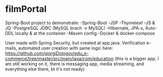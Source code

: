 # filmPortal

Spring-Boot project to demonstrate:
-Spring-Boot
-JSP
-Thymeleaf
-JS & JQ
-PostgreSQL JDBC (MySQL brach -> MySQL)
-Hibernate, JPA-s, Auto-DDL locally & at the container
-Maven config
-Docker & docker-compose

User made with Spring Security, but created at app.java. Verification e-mails, automated user creation with same logic here: https://github.com/giorgiDologov/edu_e-commerce/tree/master/src/main/java/com/education
(this is a bigger app, I am still working on it, there is messaging app, media streaming, and everything else there, bt it's not ready)

